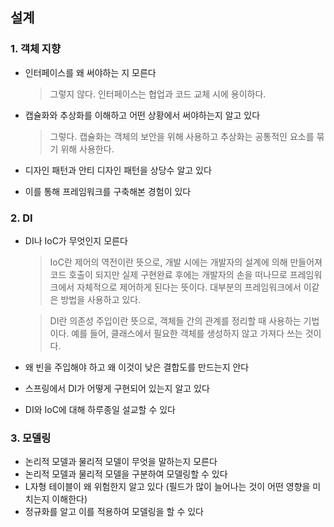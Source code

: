 ## 설계

### 1. 객체 지향
- 인터페이스를 왜 써야하는 지 모른다
  > 그렇지 않다. 인터페이스는 협업과 코드 교체 시에 용이하다.

- 캡슐화와 추상화를 이해하고 어떤 상황에서 써야하는지 알고 있다
  > 그렇다. 캡슐화는 객체의 보안을 위해 사용하고 추상화는 공통적인 요소를 묶기 위해 사용한다.

- 디자인 패턴과 안티 디자인 패턴을 상당수 알고 있다

- 이를 통해 프레임워크를 구축해본 경험이 있다

### 2. DI
- DI나 IoC가 무엇인지 모른다
  > IoC란 제어의 역전이란 뜻으로, 개발 시에는 개발자의 설계에 의해 만들어져 코드 호출이 되지만
  > 실제 구현완료 후에는 개발자의 손을 떠나므로 프레임워크에서 자체적으로 제어하게 된다는 뜻이다.
  > 대부분의 프레임워크에서 이같은 방법을 사용하고 있다.
  
  > DI란 의존성 주입이란 뜻으로, 객체들 간의 관계를 정리할 때 사용하는 기법이다.
  > 예를 들어, 클래스에서 필요한 객체를 생성하지 않고 가져다 쓰는 것이다.

- 왜 빈을 주입해야 하고 왜 이것이 낮은 결합도를 만드는지 안다
  > 
  
- 스프링에서 DI가 어떻게 구현되어 있는지 알고 있다

- DI와 IoC에 대해 하루종일 설교할 수 있다

### 3. 모델링
- 논리적 모델과 물리적 모델이 무엇을 말하는지 모른다
- 논리적 모델과 물리적 모델을 구분하여 모델링할 수 있다
- L자형 테이블이 왜 위험한지 알고 있다 (필드가 많이 늘어나는 것이 어떤 영향을 미치는지 이해한다)
- 정규화를 알고 이를 적용하여 모델링을 할 수 있다

